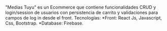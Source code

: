 "Medias Tuyu" es un Ecommerce que contiene funcionalidades CRUD y login/session de usuarios con persistencia de carrito y validaciones para campos de log in desde el front.
Tecnologías:
*Front: React Js, Javascript, Css, Bootstrap.
*Database: Firebase.